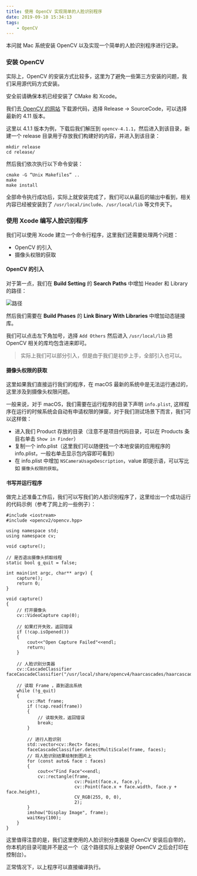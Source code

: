 ```yaml
---
title: 使用 OpenCV 实现简单的人脸识别程序
date: 2019-09-10 15:34:13
tags:
    - OpenCV
---
```


本问就 Mac 系统安装 OpenCV 以及实现一个简单的人脸识别程序进行记录。

### 安装 OpenCV

实际上，OpenCV 的安装方式比较多，这里为了避免一些第三方安装的问题，我们采用源代码方式安装。

安全前请确保本机已经安装了 CMake 和 Xcode。

我们去[ OpenCV 的网站](https://opencv.org/releases/) 下载源代码，选择 Release -> SourceCode，可以选择最新的 4.11 版本。

这里以 4.1.1 版本为例，下载后我们解压到 `opencv-4.1.1`，然后进入到该目录，新建一个 release 目录用于存放我们构建好的内容，并进入到该目录：

```
mkdir release
cd release/
```

然后我们依次执行以下命令安装：

```
cmake -G “Unix Makefiles” .. 
make
make install
```

全部命令执行成功后，实际上就安装完成了，我们可以从最后的输出中看到，相关内容已经被安装到了 `/usr/local/include`、`/usr/local/lib` 等文件夹下。

### 使用 Xcode 编写人脸识别程序

我们可以使用 Xcode 建立一个命令行程序，这里我们还需要处理两个问题：

* OpenCV 的引入
* 摄像头权限的获取

#### OpenCV 的引入

对于第一点，我们在 **Build Setting** 的 **Search Paths** 中增加 Header 和 Library 的路径：

![路径](/img/cv1.jpg)

然后我们需要在 **Build Phases** 的 **Link Binary With Libraries** 中增加动态链接库。

我们可以点击左下角加号，选择 `Add Others` 然后进入 `/usr/local/lib` 把 OpenCV 相关的库均包含进来即可。

>实际上我们可以部分引入，但是由于我们是初步上手，全部引入也可以。

#### 摄像头权限的获取

这里如果我们直接运行我们的程序，在 macOS 最新的系统中是无法运行通过的，这里涉及到摄像头权限问题。

一般来说，对于 macOS，我们需要在运行程序的目录下声明 `info.plist`, 这样程序在运行的时候系统会自动有申请权限的弹窗，对于我们测试场景下而言，我们可以这样做：

* 进入我们 Product 存放的目录（注意不是项目代码目录，可以在 Products 条目右单击 `Show in Finder`）
* 复制一个 info.plist（这里我们可以随便找一个本地安装的应用程序的 info.plist，一般右单击显示包内容即可看到）
* 在 info.plist 中增加 `NSCameraUsageDescription`，value 即提示语，可以写比如 `摄像头权限的获取`。

#### 书写并运行程序

做完上述准备工作后，我们可以写我们的人脸识别程序了，这里给出一个成功运行的代码示例（参考了网上的一些例子）：

```
#include <iostream>
#include <opencv2/opencv.hpp>

using namespace std;
using namespace cv;

void capture();

// 是否退出摄像头抓取线程
static bool g_quit = false;

int main(int argc, char** argv) {
    capture();
    return 0;
}

void capture()
{
    // 打开摄像头
    cv::VideoCapture cap(0);
    
    // 如果打开失败，返回错误
    if (!cap.isOpened())
    {
        cout<<"Open Capture Failed"<<endl;
        return;
    }
    
    // 人脸识别分类器
    cv::CascadeClassifier faceCascadeClassifier("/usr/local/share/opencv4/haarcascades/haarcascade_frontalface_alt2.xml");
    
    // 读取 Frame ，直到退出系统
    while (!g_quit)
    {
        cv::Mat frame;
        if (!cap.read(frame))
        {
            // 读取失败，返回错误
            break;
        }
        
        // 进行人脸识别
        std::vector<cv::Rect> faces;
        faceCascadeClassifier.detectMultiScale(frame, faces);
        // 将人脸识别结果绘制到图片上
        for (const auto& face : faces)
        {
            cout<<"Find Face"<<endl;
            cv::rectangle(frame,
                          cv::Point(face.x, face.y),
                          cv::Point(face.x + face.width, face.y + face.height),
                          CV_RGB(255, 0, 0),
                          2);
        }
        imshow("Display Image", frame);
        waitKey(100);
    }
}
```

这里值得注意的是，我们这里使用的人脸识别分类器是 OpenCV 安装后自带的，你本机的目录可能并不是这一个（这个路径实际上安装好 OpenCV 之后会打印在控制台）。

正常情况下，以上程序可以直接编译执行。